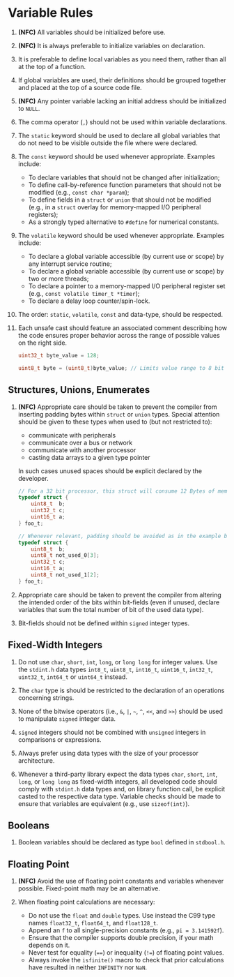 # Variable Rules

1. **(NFC)** All variables should be initialized before use.

1. **(NFC)** It is always preferable to initialize variables on declaration.

1. It is preferable to define local variables as you need them, rather than all at the top of a function.

1. If global variables are used, their definitions should be grouped together and placed at the top of a source code file.

1. **(NFC)** Any pointer variable lacking an initial address should be initialized to `NULL`.

1. The comma operator (`,`) should not be used within variable declarations.

1. The `static` keyword should be used to declare all global variables that do not need to be visible outside the file where were declared.

1. The `const` keyword should be used whenever appropriate. Examples include:
    - To declare variables that should not be changed after initialization;
    - To define call-by-reference function parameters that should not be modified (e.g., `const char *param`);
    - To define fields in a `struct` or `union` that should not be modified (e.g., in a `struct` overlay for memory-mapped I/O peripheral registers);
    - As a strongly typed alternative to `#define` for numerical constants.

1. The `volatile` keyword should be used whenever appropriate. Examples include:
    - To declare a global variable accessible (by current use or scope) by any interrupt service routine;
    - To declare a global variable accessible (by current use or scope) by two or more threads;
    - To declare a pointer to a memory-mapped I/O peripheral register set (e.g., `const volatile timer_t *timer`);
    - To declare a delay loop counter/spin-lock.

1. The order: `static`, `volatile`, `const` and data-type, should be respected.

1. Each unsafe cast should feature an associated comment describing how the code ensures proper behavior across the range of possible values on the right side.

    ```c
    uint32_t byte_value = 128;

    uint8_t byte = (uint8_t)byte_value; // Limits value range to 8 bit values

    ```

## Structures, Unions, Enumerates

1. **(NFC)** Appropriate care should be taken to prevent the compiler from inserting padding bytes within `struct` or `union` types. Special attention should be given to these types when used to (but not restricted to):
    - communicate with peripherals
    - communicate over a bus or network
    - communicate with another processor
    - casting data arrays to a given type pointer
  
    In such cases unused spaces should be explicit declared by the developer.

    ```c
    // For a 32 bit processor, this struct will consume 12 Bytes of memory.
    typedef struct {
        uint8_t  b;
        uint32_t c;
        uint16_t a;
    } foo_t;

    // Whenever relevant, padding should be avoided as in the example below
    typedef struct {
        uint8_t  b;
        uint8_t not_used_0[3];
        uint32_t c;
        uint16_t a;
        uint8_t not_used_1[2];
    } foo_t;
    ```

1. Appropriate care should be taken to prevent the compiler from altering the intended order of the bits within bit-fields (even if unused, declare variables that sum the total number of bit of the used data type).

1. Bit-fields should not be defined within `signed` integer types.


## Fixed-Width Integers

1. Do not use `char`, `short`, `int`, `long`, or `long long` for integer values. Use the `stdint.h` data types `int8_t`, `uint8_t`, `int16_t`, `uint16_t`, `int32_t`, `uint32_t`, `int64_t` or `uint64_t` instead.

1. The `char` type is should be restricted to the declaration of an operations concerning strings.

1. None of the bitwise operators (i.e., `&`, `|`, `~`, `^`, `<<`, and `>>`) should be used to manipulate `signed` integer data.

1. `signed` integers should not be combined with `unsigned` integers in comparisons or expressions. 

1. Always prefer using data types with the size of your processor architecture.

1. Whenever a third-party library expect the data types `char`, `short`, `int`, `long`, or `long long` as fixed-width integers, all developed code should comply with `stdint.h` data types and, on library function call, be explicit casted to the respective data type. Variable checks should be made to ensure that variables are equivalent (e.g., use `sizeof(int)`).   

## Booleans

1. Boolean variables should be declared as type `bool` defined in `stdbool.h`.

## Floating Point

1. **(NFC)** Avoid the use of floating point constants and variables whenever possible. Fixed-point math may be an alternative.

1. When floating point calculations are necessary:
    - Do not use the `float` and `double` types. Use instead the C99 type names `float32_t`, `float64_t`, and `float128_t`.
    - Append an `f` to all single-precision constants (e.g., `pi = 3.141592f`).
    - Ensure that the compiler supports double precision, if your math depends on it.
    - Never test for equality (`==`) or inequality (`!=`) of floating point values.
    - Always invoke the `isfinite()` macro to check that prior calculations have resulted in neither `INFINITY` nor `NaN`.





